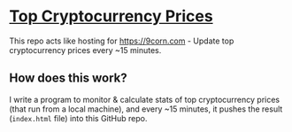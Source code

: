 # [Top Cryptocurrency Prices](https://9corn.com)

This repo acts like hosting for https://9corn.com - Update top cryptocurrency prices every ~15 minutes.

## How does this work?

I write a program to monitor & calculate stats of top cryptocurrency prices (that run from a local machine), and every ~15 minutes, it pushes the result (`index.html` file) into this GitHub repo.
